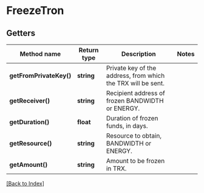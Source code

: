 # FreezeTron

## Getters

Method name | Return type | Description | Notes
------------ | ------------- | ------------- | -------------
**getFromPrivateKey()** | **string** | Private key of the address, from which the TRX will be sent. |
**getReceiver()** | **string** | Recipient address of frozen BANDWIDTH or ENERGY. |
**getDuration()** | **float** | Duration of frozen funds, in days. |
**getResource()** | **string** | Resource to obtain, BANDWIDTH or ENERGY. |
**getAmount()** | **string** | Amount to be frozen in TRX. |

[[Back to Index]](../index.md)

